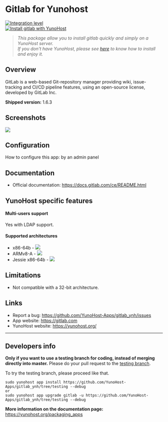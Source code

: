 # Gitlab for Yunohost

[![Integration level](https://dash.yunohost.org/integration/gitlab.svg)](https://dash.yunohost.org/appci/app/gitlab)  
[![Install gitlab with YunoHost](https://install-app.yunohost.org/install-with-yunohost.png)](https://install-app.yunohost.org/?app=gitlab)

> *This package allow you to install gitlab quickly and simply on a YunoHost server.  
If you don't have YunoHost, please see [here](https://yunohost.org/#/install) to know how to install and enjoy it.*

## Overview

GitLab is a web-based Git-repository manager providing wiki, issue-tracking and CI/CD pipeline features, using an open-source license, developed by GitLab Inc.

**Shipped version:** 1.6.3

## Screenshots

![](https://upload.wikimedia.org/wikipedia/commons/thumb/9/9a/GitLab_running_11.0_%282018-07%29.png/300px-GitLab_running_11.0_%282018-07%29.png)

## Configuration

How to configure this app: by an admin panel

## Documentation

 * Official documentation: https://docs.gitlab.com/ce/README.html

## YunoHost specific features

#### Multi-users support

Yes with LDAP support.

#### Supported architectures

* x86-64b - [![](https://ci-apps.yunohost.org/ci/logs/gitlab%20%28Community%29.svg)](https://ci-apps.yunohost.org/ci/apps/gitlab/)
* ARMv8-A - [![](https://ci-apps-arm.yunohost.org/ci/logs/gitlab%20%28Community%29.svg)](https://ci-apps-arm.yunohost.org/ci/apps/gitlab/)
* Jessie x86-64b - [![](https://ci-stretch.nohost.me/ci/logs/gitlab%20%28Community%29.svg)](https://ci-stretch.nohost.me/ci/apps/gitlab/)

## Limitations

* Not compatible with a 32-bit architecture.

## Links

 * Report a bug: https://github.com/YunoHost-Apps/gitlab_ynh/issues
 * App website: https://gitlab.com
 * YunoHost website: https://yunohost.org/

---

Developers info
----------------

**Only if you want to use a testing branch for coding, instead of merging directly into master.**
Please do your pull request to the [testing branch](https://github.com/YunoHost-Apps/gitlab_ynh/tree/testing).

To try the testing branch, please proceed like that.
```
sudo yunohost app install https://github.com/YunoHost-Apps/gitlab_ynh/tree/testing --debug
or
sudo yunohost app upgrade gitlab -u https://github.com/YunoHost-Apps/gitlab_ynh/tree/testing --debug
```

**More information on the documentation page:**  
https://yunohost.org/packaging_apps